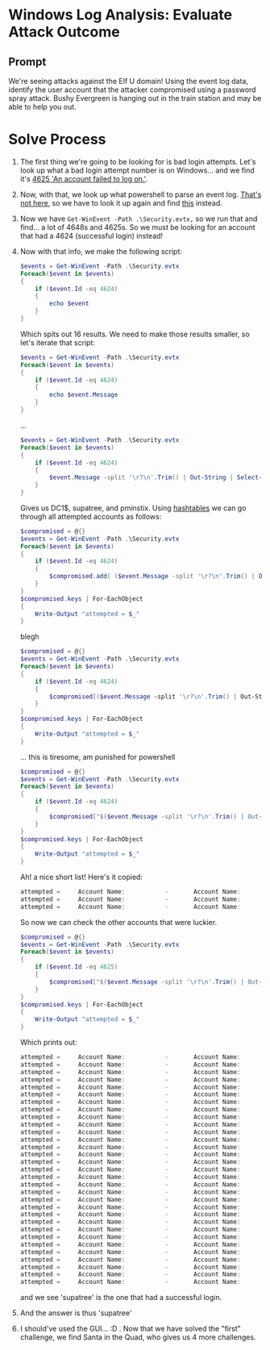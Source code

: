 # Windows Log Analysis: Evaluate Attack Outcome
## Prompt
We're seeing attacks against the Elf U domain! Using the event log data, identify the user account that the attacker compromised using a password spray attack. Bushy Evergreen is hanging out in the train station and may be able to help you out.

# Solve Process

1. The first thing we're going to be looking for is bad login attempts. Let's look up what a bad login attempt number is on Windows... and we find it's [4625 'An account failed to log on.'](https://social.technet.microsoft.com/forums/windowsserver/en-US/6a2a00e0-0768-40e6-9951-f2b55f9a6491/what-event-id-captures-bad-logon-events-in-windows-2008).
1. Now, with that, we look up what powershell to parse an event log. [That's not here](https://devblogs.microsoft.com/scripting/use-powershell-to-parse-event-log-for-shutdown-events/), so we have to look it up again and find [this](https://devblogs.microsoft.com/scripting/use-powershell-to-parse-saved-event-logs-for-errors/) instead.
1. Now we have ```Get-WinEvent -Path .\Security.evtx,``` so we run that and find... a lot of 4648s and 4625s. So we must be looking for an account that had a 4624 (successful login) instead!
1. Now with that info, we make the following script:
    ```powershell
    $events = Get-WinEvent -Path .\Security.evtx
    Foreach($event in $events)
    {
        if ($event.Id -eq 4624)
        {
            echo $event
        }
    }
    ```

    Which spits out 16 results. We need to make those results smaller, so let's iterate that script:

    ```powershell
    $events = Get-WinEvent -Path .\Security.evtx
    Foreach($event in $events)
    {
        if ($event.Id -eq 4624)
        {
            echo $event.Message
        }
    }
    ```
    ...
    ```powershell
    $events = Get-WinEvent -Path .\Security.evtx
    Foreach($event in $events)
    {
        if ($event.Id -eq 4624)
        {
            $event.Message -split '\r?\n'.Trim() | Out-String | Select-String -Pattern "Account Name"
        }
    }
    ```
    Gives us DC1$, supatree, and pminstix.
    Using [hashtables](https://powershellexplained.com/2016-11-06-powershell-hashtable-everything-you-wanted-to-know-about/) we can go through all attempted accounts as follows:
    ```powershell
    $compromised = @{}
    $events = Get-WinEvent -Path .\Security.evtx
    Foreach($event in $events)
    {
        if ($event.Id -eq 4624)
        {
            $compromised.add( ($event.Message -split '\r?\n'.Trim() | Out-String | Select-String -Pattern "Account Name"), "attempted")
        }
    }
    $compromised.keys | For-EachObject
    {
        Write-Output "attempted = $_"
    }
    ```
    blegh
    ```powershell
    $compromised = @{}
    $events = Get-WinEvent -Path .\Security.evtx
    Foreach($event in $events)
    {
        if ($event.Id -eq 4624)
        {
            $compromised[($event.Message -split '\r?\n'.Trim() | Out-String | Select-String -Pattern "Account Name")] = "attempted"
        }
    }
    $compromised.keys | For-EachObject
    {
        Write-Output "attempted = $_"
    }
    ```
    ... this is tiresome, am punished for powershell
    ```powershell
    $compromised = @{}
    $events = Get-WinEvent -Path .\Security.evtx
    Foreach($event in $events)
    {
        if ($event.Id -eq 4624)
        {
            $compromised["$($event.Message -split '\r?\n'.Trim() | Out-String | Select-String -Pattern "Account Name")"] = "attempted"
        }
    }
    $compromised.keys | For-EachObject
    {
        Write-Output "attempted = $_"
    }
    ```

    Ah! a nice short list! Here's it copied:

    ```powershell
    attempted =     Account Name:           -       Account Name:           DC1$    Network Account Name:   -
    attempted =     Account Name:           -       Account Name:           pminstix        Network Account Name:   -
    attempted =     Account Name:           -       Account Name:           supatree        Network Account Name:   -
    ```

    So now we can check the other accounts that were luckier.

    ```powershell
    $compromised = @{}
    $events = Get-WinEvent -Path .\Security.evtx
    Foreach($event in $events)
    {
        if ($event.Id -eq 4625)
        {
            $compromised["$($event.Message -split '\r?\n'.Trim() | Out-String | Select-String -Pattern "Account Name")"] = "attempted"
        }
    }
    $compromised.keys | For-EachObject
    {
        Write-Output "attempted = $_"
    }
    ```
    Which prints out:

    ```powershell
    attempted =     Account Name:           -       Account Name:           lstripyleaves
    attempted =     Account Name:           -       Account Name:           mstripysleigh
    attempted =     Account Name:           -       Account Name:           bbrandyleaves
    attempted =     Account Name:           -       Account Name:           hcandysnaps
    attempted =     Account Name:           -       Account Name:           dsparkleleaves
    attempted =     Account Name:           -       Account Name:           wopenslae
    attempted =     Account Name:           -       Account Name:           twinterfig
    attempted =     Account Name:           -       Account Name:           gchocolatewine
    attempted =     Account Name:           -       Account Name:           cjinglebuns
    attempted =     Account Name:           -       Account Name:           ttinselbubbles
    attempted =     Account Name:           -       Account Name:           ygoldentrifle
    attempted =     Account Name:           -       Account Name:           tcandybaubles
    attempted =     Account Name:           -       Account Name:           ltrufflefig
    attempted =     Account Name:           -       Account Name:           Administrator
    attempted =     Account Name:           -       Account Name:           gcandyfluff
    attempted =     Account Name:           -       Account Name:           hevergreen
    attempted =     Account Name:           -       Account Name:           ygreenpie
    attempted =     Account Name:           -       Account Name:           mbrandybells
    attempted =     Account Name:           -       Account Name:           ftinseltoes
    attempted =     Account Name:           -       Account Name:           ftwinklestockings
    attempted =     Account Name:           -       Account Name:           sscarletpie
    attempted =     Account Name:           -       Account Name:           cstripyfluff
    attempted =     Account Name:           -       Account Name:           supatree
    attempted =     Account Name:           -       Account Name:           pbrandyberry
    attempted =     Account Name:           -       Account Name:           esparklesleigh
    attempted =     Account Name:           -       Account Name:           civysparkles
    attempted =     Account Name:           -       Account Name:           bevergreen
    attempted =     Account Name:           -       Account Name:           smary
    attempted =     Account Name:           -       Account Name:           civypears
    attempted =     Account Name:           -       Account Name:           smullingfluff
    attempted =     Account Name:           -       Account Name:           sgreenbells
    ```

    and we see 'supatree' is the one that had a successful login.
1. And the answer is thus 'supatree'
1. I should've used the GUI... :D . Now that we have solved the "first" challenge, we find Santa in the Quad, who gives us 4 more challenges.